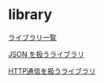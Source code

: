 # library

[ライブラリ一覧](https://www.notion.so/lilycoco/Python-Note-935743c5779240beb4fe37899e0011cc#c102d89784514f6e981365aad6933aa9)

[JSON を扱うライブラリ](https://www.notion.so/lilycoco/Python-Note-935743c5779240beb4fe37899e0011cc#7988a8c3fa2b425f817cf420739fa87a)

[HTTP通信を扱うライブラリ](https://www.notion.so/lilycoco/Python-Note-935743c5779240beb4fe37899e0011cc#3ef142e341fc4cd1aead712380a783ff)
